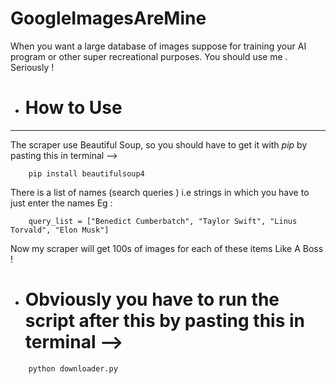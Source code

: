 # GoogleImagesAreMine
When you want a large database of images suppose for training your AI program or other super recreational purposes. You should use me . Seriously !

* # How to Use 
---
The scraper use Beautiful Soup, so you should have to get it with *pip* by pasting this in terminal -->
```
    pip install beautifulsoup4
```

There is a list of names (search queries ) i.e strings in which you have to just enter the names 
Eg : 
```
    query_list = ["Benedict Cumberbatch", "Taylor Swift", "Linus Torvald", "Elon Musk"]
```

Now my scraper will get 100s of images for each of these items Like A Boss ! 

* # Obviously you have to run the script after this by pasting this in terminal -->

```
    python downloader.py
```
